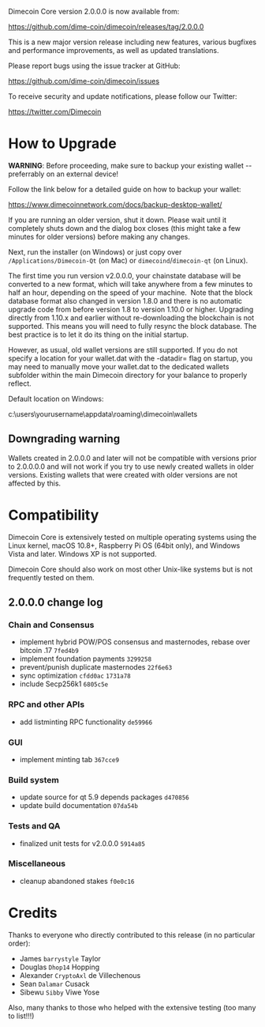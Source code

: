 Dimecoin Core version 2.0.0.0 is now available from:

  <https://github.com/dime-coin/dimecoin/releases/tag/2.0.0.0>

This is a new major version release including new features, various bugfixes
and performance improvements, as well as updated translations.

Please report bugs using the issue tracker at GitHub:

  <https://github.com/dime-coin/dimecoin/issues>

To receive security and update notifications, please follow our Twitter:

  <https://twitter.com/Dimecoin>

How to Upgrade
==============

**WARNING**: Before proceeding, make sure to backup your existing wallet -- preferrably on an external device!

Follow the link below for a detailed guide on how to backup your wallet: 

  <https://www.dimecoinnetwork.com/docs/backup-desktop-wallet/>

If you are running an older version, shut it down. Please wait until it completely shuts down and the dialog box closes (this might take a few minutes for older versions) before making any changes. 

Next, run the installer (on Windows) or just copy over `/Applications/Dimecoin-Qt` (on Mac)
or `dimecoind`/`dimecoin-qt` (on Linux).

The first time you run version v2.0.0.0, your chainstate database will be converted to a new format, which will take anywhere from a few minutes to half an hour, depending on the speed of your machine. 
Note that the block database format also changed in version 1.8.0 and there is no automatic upgrade code from before version 1.8 to version 1.10.0 or higher. Upgrading directly from 1.10.x and earlier without re-downloading the blockchain is not supported. This means you will need to fully resync the block database. The best practice is to let it do its thing on the initial startup. 

However, as usual, old wallet versions are still supported. If you do not specify a location for your wallet.dat with the -datadir= flag on startup, you may need to manually move your wallet.dat to the dedicated wallets subfolder within the main Dimecoin directory for your balance to properly reflect.

Default location on Windows:

c:\users\yourusername\appdata\roaming\dimecoin\wallets

Downgrading warning
-------------------

Wallets created in 2.0.0.0 and later will not be compatible with versions prior to 2.0.0.0.0
and will not work if you try to use newly created wallets in older versions. Existing
wallets that were created with older versions are not affected by this.

Compatibility
==============

Dimecoin Core is extensively tested on multiple operating systems using the Linux kernel, macOS 10.8+, Raspberry Pi OS (64bit only), 
and Windows Vista and later. Windows XP is not supported.

Dimecoin Core should also work on most other Unix-like systems but is not frequently tested on them.

2.0.0.0 change log
------------------

### Chain and Consensus
- implement hybrid POW/POS consensus and masternodes, rebase over bitcoin .17 `7fed4b9`
- implement foundation payments `3299258`
- prevent/punish duplicate masternodes `22f6e63`
- sync optimization `cfdd0ac` `1731a78`
- include Secp256k1 `6805c5e`

### RPC and other APIs
- add listminting RPC functionality `de59966`

### GUI
- implement minting tab `367cce9`

### Build system
- update source for qt 5.9 depends packages `d470856`
- update build documentation `07da54b`

### Tests and QA
- finalized unit tests for v2.0.0.0 `5914a85`

### Miscellaneous
- cleanup abandoned stakes `f0e0c16`

Credits
=======

Thanks to everyone who directly contributed to this release (in no particular order):

- James `barrystyle` Taylor
- Douglas `Dhop14` Hopping
- Alexander `CryptoAxl` de Villechenous
- Sean `Dalamar` Cusack
- Sibewu `Sibby` Viwe Yose

Also, many thanks to those who helped with the extensive testing (too many to list!!!)
